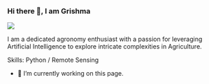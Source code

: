 ### Hi there 👋, I am Grishma 
![](https://arturssmirnovs.github.io/github-profile-readme-generator/images/banner.png)

I am a dedicated agronomy enthusiast with a passion for leveraging Artificial Intelligence to explore intricate complexities in Agriculture.

Skills: Python / Remote Sensing 

- 🔭 I’m currently working on this page. 







<!--
**grish77/grish77** is a ✨ _special_ ✨ repository because its `README.md` (this file) appears on your GitHub profile.

Here are some ideas to get you started:

- 🔭 I’m currently working on ...
- 🌱 I’m currently learning ...
- 👯 I’m looking to collaborate on ...
- 🤔 I’m looking for help with ...
- 💬 Ask me about ...
- 📫 How to reach me: ...
- 😄 Pronouns: ...
- ⚡ Fun fact: ...
-->
